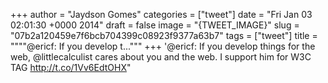 
+++
author = "Jaydson Gomes"
categories = ["tweet"]
date = "Fri Jan 03 02:01:30 +0000 2014"
draft = false
image = "{TWEET_IMAGE}"
slug = "07b2a120459e7f6bcb704399c08923f9377a63b7"
tags = ["tweet"]
title = """"@ericf: If you develop t..."""
+++
'@ericf: If you develop things for the web, @littlecalculist cares about you and the web. I support him for W3C TAG http://t.co/1Vv6EdtOHX"
